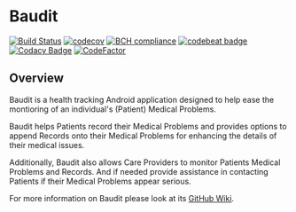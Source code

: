 # Baudit

[![Build Status](https://travis-ci.org/CMPUT301F18T16/Baudit.svg?branch=master)](https://travis-ci.org/CMPUT301F18T16/Baudit)
[![codecov](https://codecov.io/gh/CMPUT301F18T16/Baudit/branch/master/graph/badge.svg)](https://codecov.io/gh/CMPUT301F18T16/Baudit)
[![BCH compliance](https://bettercodehub.com/edge/badge/CMPUT301F18T16/Baudit?branch=master)](https://bettercodehub.com/)
[![codebeat badge](https://codebeat.co/badges/6b20132b-9f26-427c-80cd-eb04708b27f5)](https://codebeat.co/projects/github-com-cmput301f18t16-baudit-master)
[![Codacy Badge](https://api.codacy.com/project/badge/Grade/8b174cfd5a34412584e3ea3bd76ba9e5)](https://app.codacy.com/app/CMPUT301F18T16/Baudit?utm_source=github.com&utm_medium=referral&utm_content=CMPUT301F18T16/Baudit&utm_campaign=Badge_Grade_Dashboard)
[![CodeFactor](https://www.codefactor.io/repository/github/cmput301f18t16/baudit/badge)](https://www.codefactor.io/repository/github/cmput301f18t16/baudit)

## Overview 
Baudit is a health tracking Android application designed to help ease the montioring of an 
individual's (Patient) Medical Problems. 

Baudit helps Patients record their Medical Problems and provides options to append Records onto 
their Medical Problems for enhancing the details of their medical issues.

Additionally, Baudit also allows Care Providers to monitor Patients Medical Problems and 
Records. And if needed provide assistance in contacting Patients if their Medical Problems 
appear serious. 

For more information on Baudit please look at its [GitHub Wiki](https://github.com/CMPUT301F18T16/Baudit/wiki).

